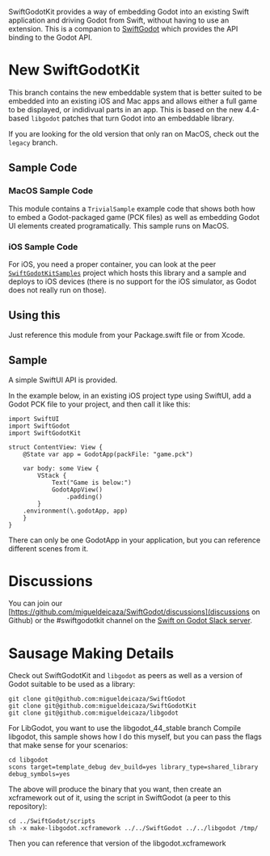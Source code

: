 SwiftGodotKit provides a way of embedding Godot into an existing Swift
application and driving Godot from Swift, without having to use an
extension.   This is a companion to [SwiftGodot](https://github.com/migueldeicaza/SwiftGodot) which
provides the API binding to the Godot API.

# New SwiftGodotKit

This branch contains the new embeddable system that is better suited
to be embedded into an existing iOS and Mac apps and allows either a
full game to be displayed, or indidivual parts in an app.  This is
based on the new 4.4-based `libgodot` patches that turn Godot into an
embeddable library.

If you are looking for the old version that only ran on MacOS, check
out the `legacy` branch.

## Sample Code

### MacOS Sample Code

This module contains a `TrivialSample` example code that shows both
how to embed a Godot-packaged game (PCK files) as well as embedding
Godot UI elements created programatically.  This sample runs on MacOS.

### iOS Sample Code

For iOS, you need a proper container, you can look at the peer
[`SwiftGodotKitSamples`](https://github.com/migueldeicaza/SwiftGodotKitSamples) 
project which hosts this library and a sample and deploys to iOS devices (there 
is no support for the iOS simulator, as Godot does not really run on those).

## Using this

Just reference this module from your Package.swift file or from Xcode.

## Sample

A simple SwiftUI API is provided.

In the example below, in an existing iOS project type using SwiftUI,
add a Godot PCK file to your project, and then call it like this:

```
import SwiftUI
import SwiftGodot
import SwiftGodotKit

struct ContentView: View {
    @State var app = GodotApp(packFile: "game.pck")

    var body: some View {
        VStack {
            Text("Game is below:")
            GodotAppView()
                .padding()
        }
	.environment(\.godotApp, app)
    }
}
```

There can only be one GodotApp in your application, but you can reference different scenes from it.

# Discussions

You can join our [https://github.com/migueldeicaza/SwiftGodot/discussions](discussions on Github) or the #swiftgodotkit
channel on the [Swift on Godot Slack server](https://join.slack.com/t/swiftongodot/shared_invite/zt-2aqygohvb-stSRGEAN~c3awuMwtaqCAA).


# Sausage Making Details 

Check out SwiftGodotKit and `libgodot` as peers as well as a version
of Godot suitable to be used as a library:

```
git clone git@github.com:migueldeicaza/SwiftGodot
git clone git@github.com:migueldeicaza/SwiftGodotKit
git clone git@github.com:migueldeicaza/libgodot
```

For LibGodot, you want to use the libgodot_44_stable branch
Compile libgodot, this sample shows how I do this myself, but
you can pass the flags that make sense for your scenarios:


```
cd libgodot
scons target=template_debug dev_build=yes library_type=shared_library debug_symbols=yes 
```

The above will produce the binary that you want, then create an
xcframework out of it, using the script in SwiftGodot (a peer to this
repository):

```
cd ../SwiftGodot/scripts
sh -x make-libgodot.xcframework ../../SwiftGodot ../../libgodot /tmp/
```

Then you can reference that version of the libgodot.xcframework

